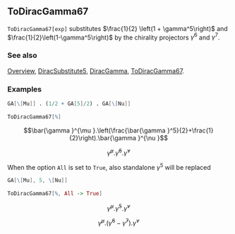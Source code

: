 ## ToDiracGamma67

`ToDiracGamma67[exp]` substitutes $\frac{1}{2} \left(1 + \gamma^5\right)$ and $\frac{1}{2}\left(1-\gamma^5\right)$ by the chirality projectors $\gamma^6$ and $\gamma^7$.

### See also

[Overview](Extra/FeynCalc.md), [DiracSubstitute5](DiracSubstitute5.md), [DiracGamma](DiracGamma.md), [ToDiracGamma67](ToDiracGamma67.md).

### Examples

```mathematica
GA[\[Mu]] . (1/2 + GA[5]/2) . GA[\[Nu]] 
 
ToDiracGamma67[%]
```

$$\bar{\gamma }^{\mu }.\left(\frac{\bar{\gamma }^5}{2}+\frac{1}{2}\right).\bar{\gamma }^{\nu }$$

$$\bar{\gamma }^{\mu }.\bar{\gamma }^6.\bar{\gamma }^{\nu }$$

When the option `All` is set to `True`, also standalone $\gamma^5$ will be replaced

```mathematica
GA[\[Mu], 5, \[Nu]] 
 
ToDiracGamma67[%, All -> True]
```

$$\bar{\gamma }^{\mu }.\bar{\gamma }^5.\bar{\gamma }^{\nu }$$

$$\bar{\gamma }^{\mu }.\left(\bar{\gamma }^6-\bar{\gamma }^7\right).\bar{\gamma }^{\nu }$$